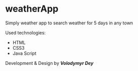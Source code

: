 # weatherApp

Simply weather app to search weather for 5 days in any town

Used technologies:
 * HTML
 * CSS3
 * Java Script

Development & Design by _**Volodymyr Dey**_
